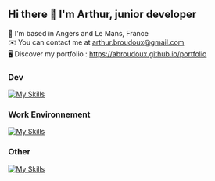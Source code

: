 ## Hi there 👋 I'm Arthur, junior developer

📍 I'm based in Angers and Le Mans, France
<br>
✉️  You can contact me at arthur.broudoux@gmail.com
<br>
🖥️ Discover my portfolio : https://abroudoux.github.io/portfolio

### Dev

[![My Skills](https://skillicons.dev/icons?i=html,css,js,php,sass,vue,mysql,typescript,react,tailwind&perline=5)](https://skillicons.dev)

### Work Environnement

[![My Skills](https://skillicons.dev/icons?i=vscode,git,github,viteline=5)](https://skillicons.dev)

### Other

[![My Skills](https://skillicons.dev/icons?i=figma,ps,ai,pr,id&perline=4)](https://skillicons.dev)
